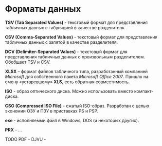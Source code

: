 # Форматы данных

**TSV (Tab Separated Values)** - текстовый формат для представления табличных данных с табуляцией в качестве разделителя.

**CSV (Comma-Separated Values)** - текстовый формат для представления табличных данных с запятой в качестве разделителя.

**DCV (Delimiter-Separated Values)** - текстовый формат для представления табличных данных с произвольным разделителем. Обобщает TSV и CSV.

**XLSX** – формат файлов табличного типа, разработанный компанией *Microsoft* для собственного пакета *Microsoft Office 2007*. Пришло на смену «устаревшему» **XLS**, есть обратная совместимость.

**ISO** - образ оптического диска. Можно использовать вместо компакт-диска.

**CSO (Compressed ISO File)** - сжатый ISO-образ. Разработан с целью экономии ОЗУ и ПЗУ в приставках PS и PSP.

**exe** - исполняемый файл в Windows, DOS (и некоторых других).

**PRX** - ...

TODO
PDF -
DJVU - 